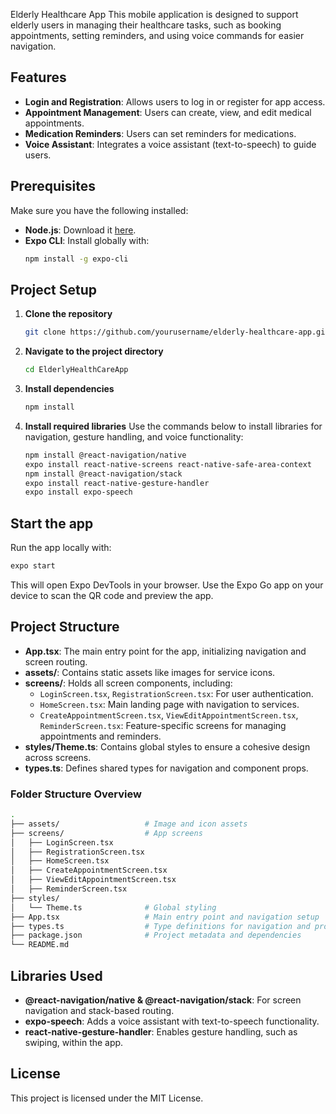 Elderly Healthcare App
This mobile application is designed to support elderly users in managing their healthcare tasks, such as booking appointments, setting reminders, and using voice commands for easier navigation.

## Features

- **Login and Registration**: Allows users to log in or register for app access.
- **Appointment Management**: Users can create, view, and edit medical appointments.
- **Medication Reminders**: Users can set reminders for medications.
- **Voice Assistant**: Integrates a voice assistant (text-to-speech) to guide users.

## Prerequisites

Make sure you have the following installed:

- **Node.js**: Download it [here](https://nodejs.org/).
- **Expo CLI**: Install globally with:
    ```bash
    npm install -g expo-cli
    ```

## Project Setup

1. **Clone the repository**
     ```bash
     git clone https://github.com/yourusername/elderly-healthcare-app.git
     ```

2. **Navigate to the project directory**
     ```bash
     cd ElderlyHealthCareApp
     ```

3. **Install dependencies**
     ```bash
     npm install
     ```

4. **Install required libraries**
     Use the commands below to install libraries for navigation, gesture handling, and voice functionality:
     ```bash
     npm install @react-navigation/native
     expo install react-native-screens react-native-safe-area-context
     npm install @react-navigation/stack
     expo install react-native-gesture-handler
     expo install expo-speech
     ```

## Start the app

Run the app locally with:
```bash
expo start
```
This will open Expo DevTools in your browser. Use the Expo Go app on your device to scan the QR code and preview the app.

## Project Structure

- **App.tsx**: The main entry point for the app, initializing navigation and screen routing.
- **assets/**: Contains static assets like images for service icons.
- **screens/**: Holds all screen components, including:
    - `LoginScreen.tsx`, `RegistrationScreen.tsx`: For user authentication.
    - `HomeScreen.tsx`: Main landing page with navigation to services.
    - `CreateAppointmentScreen.tsx`, `ViewEditAppointmentScreen.tsx`, `ReminderScreen.tsx`: Feature-specific screens for managing appointments and reminders.
- **styles/Theme.ts**: Contains global styles to ensure a cohesive design across screens.
- **types.ts**: Defines shared types for navigation and component props.

### Folder Structure Overview

```bash
.
├── assets/                   # Image and icon assets
├── screens/                  # App screens
│   ├── LoginScreen.tsx
│   ├── RegistrationScreen.tsx
│   ├── HomeScreen.tsx
│   ├── CreateAppointmentScreen.tsx
│   ├── ViewEditAppointmentScreen.tsx
│   ├── ReminderScreen.tsx
├── styles/
│   └── Theme.ts              # Global styling
├── App.tsx                   # Main entry point and navigation setup
├── types.ts                  # Type definitions for navigation and props
├── package.json              # Project metadata and dependencies
└── README.md
```

## Libraries Used

- **@react-navigation/native & @react-navigation/stack**: For screen navigation and stack-based routing.
- **expo-speech**: Adds a voice assistant with text-to-speech functionality.
- **react-native-gesture-handler**: Enables gesture handling, such as swiping, within the app.

## License

This project is licensed under the MIT License.